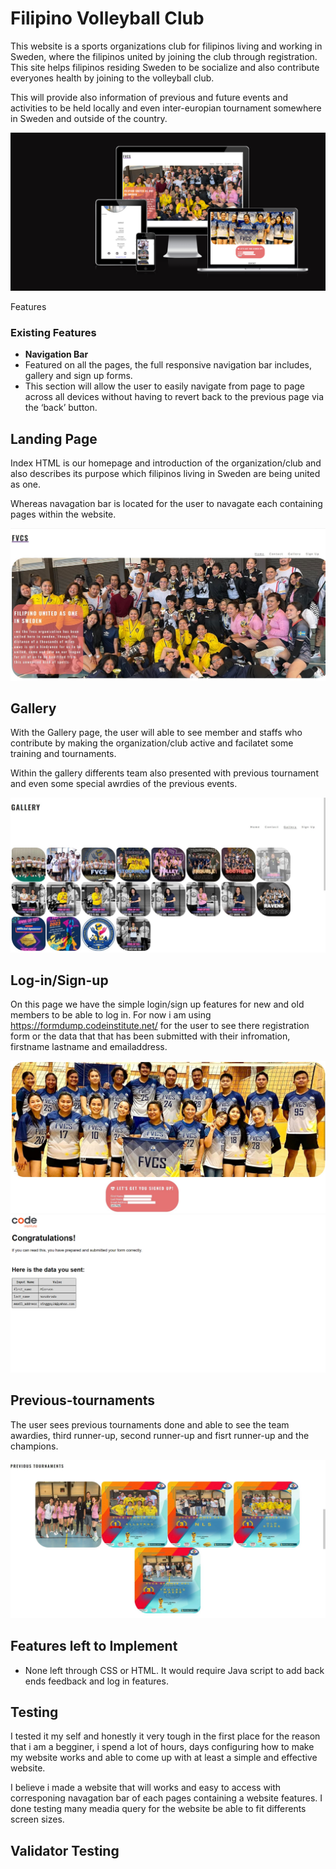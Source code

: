 # Filipino Volleyball Club

This website is a sports organizations club for filipinos living and working in Sweden, where the filipinos united by joining the club through registration. This site helps filipinos residing Sweden to be socialize and also contribute everyones health by joining to the volleyball club.

This will provide also information of previous and future events and activities to be held locally and even inter-europian tournament somewhere in Sweden and outside of the country.

![Responsice Mockup](assets/images/resposiv-image.png)

Features

### Existing Features

- __Navigation Bar__
- Featured on all the pages, the full responsive navigation bar includes, gallery and sign up forms.
- This section will allow the user to easily navigate from page to page across all devices without having to revert back to the previous page via the ‘back’ button.

## __Landing Page__

Index HTML is our homepage and introduction of the organization/club and also describes its purpose which filipinos  living in Sweden are being united as one. 

Whereas navagation bar is located for the user to navagate each containing pages within the website.



![Index](/assets/images/landing-photos.jpg)

## __Gallery__

With the Gallery page, the user will able to see member and staffs who contribute by making the organization/club active and facilatet some training and tournaments. 

Within the gallery differents team also presented with previous tournament and even some special awrdies of the previous events. 

![Gallery](/assets/images/galelery-photos.jpg)

## __Log-in/Sign-up__

On this page we have the simple login/sign up features for new and old members to be able to log in. For now i am using <https://formdump.codeinstitute.net/> for the user to see there registration form or the data that that has been submitted with their infromation, firstname lastname and emailaddress.

![sign up](/assets/images/signup-forms.jpg)
![Form submitted](/assets/images/form-submitted-data.png)

## __Previous-tournaments__

The user sees previous tournaments done and able to see the team awardies, third runner-up, second runner-up and fisrt runner-up and the champions.

![Tournaments](/assets/images/previous-tournaments.jpg)

## __Features left to Implement__

- None left through CSS or HTML. It would require Java script to add back ends feedback and log in features.


## __Testing__

I tested it my self and honestly it very tough in the first place for the reason that i am a begginer, i spend a lot of hours, days configuring how to make my website works and able to come up with at least a simple and effective website.

I believe i made a website that will works and easy to access with corresponing navagation bar of each pages containing a website features. I done testing many meadia query for the website be able to fit differents screen sizes. 

 

## Validator Testing

